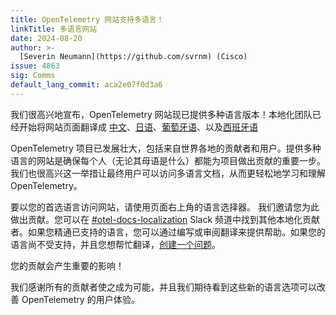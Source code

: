 ```yaml
---
title: OpenTelemetry 网站支持多语言！
linkTitle: 多语言网站
date: 2024-08-20
author: >-
  [Severin Neumann](https://github.com/svrnm) (Cisco)
issue: 4863
sig: Comms
default_lang_commit: aca2e07f0d3a6
---
```


我们很高兴地宣布，OpenTelemetry 网站现已提供多种语言版本！本地化团队已经开始将网站页面翻译成 [中文](/zh)、[日语](/ja)、[葡萄牙语](/pt)、以及[西班牙语](/es)

OpenTelemetry 项目已发展壮大，包括来自世界各地的贡献者和用户。提供多种语言的网站是确保每个人（无论其母语是什么）都能为项目做出贡献的重要一步。我们也很高兴这一举措让最终用户可以访问多语言文档，从而更轻松地学习和理解 OpenTelemetry。

要以您的首选语言访问网站，请使用页面右上角的语言选择器。
我们邀请您为此做出贡献。您可以在 [#otel-docs-localization](https://cloud-native.slack.com/archives/C076RUAGP37) Slack 频道中找到其他本地化贡献者。如果您精通已支持的语言，您可以通过编写或审阅翻译来提供帮助。如果您的语言尚不受支持，并且您想帮忙翻译，[创建一个问题](<https://github.com/open-telemetry/opentelemetry.io/issues/new?title=Add+%3CYOUR%20LANGUAGE%3E+(%3CYOUR+CODE%3E)+version+of+website+pages&body=%3C!--+Provide+github+handles+of+at+least+2+people+that+will+work+on+this+translation+project%20--%3E>)。

您的贡献会产生重要的影响！

我们感谢所有的贡献者使之成为可能，并且我们期待看到这些新的语言选项可以改善 OpenTelemetry 的用户体验。
